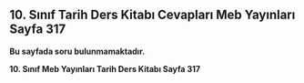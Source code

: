 ## 10. Sınıf Tarih Ders Kitabı Cevapları Meb Yayınları Sayfa 317

**Bu sayfada soru bulunmamaktadır.**

**10. Sınıf Meb Yayınları Tarih Ders Kitabı Sayfa 317**